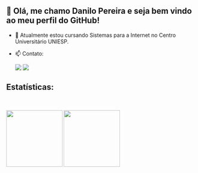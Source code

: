 ## 👋 Olá, me chamo Danilo Pereira e seja bem vindo ao meu perfil do GitHub!

- 🌱 Atualmente estou cursando Sistemas para a Internet no Centro Universitário UNIESP.
- 📫 Contato:

  <a href='danilopereiraviana@gmail.com'><img src='https://img.shields.io/badge/Gmail-D14836?style=for-the-badge&logo=gmail&logoColor=white' target= "_blank"></a>
  <a href='d4n_kali@protonmail.com'><img src='https://img.shields.io/badge/ProtonMail-8B89CC?style=for-the-badge&logo=protonmail&logoColor=white' target= "_blank"></a>

## Estatísticas:

<br>

<div class="estatistica">
  
  <a href="https://github.com/d4nkali">
    
  <img align="left" height="150px" src="https://github-readme-stats.vercel.app/api/top-langs/?username=d4nkali&layout=compact&langs_count=20&theme=dracula&locale=pt-br&include_private=true"/>  <!-- Linguagens mais Usadas -->

  <img height="150px" align="center" src="https://github-readme-stats.vercel.app/api?username=d4nkali&theme=dracula&hide_rank=true&locale=pt-br&show_icons=true&count_private=true&include_private=true"/>  <!-- Rank -->

</div>

<br>



<!--
**d4nkali/d4nkali** is a ✨ _special_ ✨ repository because its `README.md` (this file) appears on your GitHub profile.

Here are some ideas to get you started:

- 🔭 I’m currently working on ...
- 🌱 I’m currently learning ...
- 👯 I’m looking to collaborate on ...
- 🤔 I’m looking for help with ...
- 💬 Ask me about ...
- 📫 How to reach me: ...
- 😄 Pronouns: ...
- ⚡ Fun fact: ...
-->
